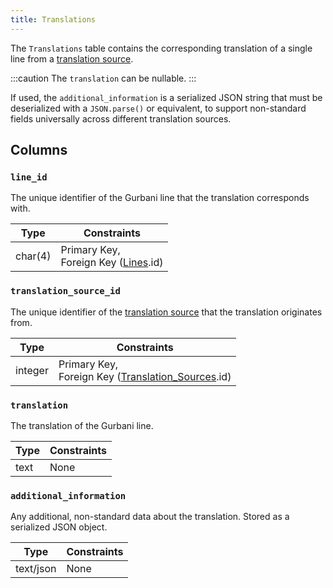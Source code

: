 ```yaml
---
title: Translations
---
```


The `Translations` table contains the corresponding translation of a single line from a [translation source](translation_sources).

:::caution
The `translation` can be nullable.
:::

If used, the `additional_information` is a serialized JSON string that must be deserialized with a `JSON.parse()` or equivalent, to support non-standard fields universally across different translation sources.

## Columns

### `line_id`

The unique identifier of the Gurbani line that the translation corresponds with.

| Type    | Constraints                                        |
| ------- | -------------------------------------------------- |
| char(4) | Primary Key, <br/> Foreign Key ([Lines](lines).id) |

### `translation_source_id`

The unique identifier of the [translation source](translation_sources) that the translation originates from.

| Type    | Constraints                                                                    |
| ------- | ------------------------------------------------------------------------------ |
| integer | Primary Key, <br/> Foreign Key ([Translation_Sources](translation_sources).id) |

### `translation`

The translation of the Gurbani line.

| Type | Constraints |
| ---- | ----------- |
| text | None        |

### `additional_information`

Any additional, non-standard data about the translation. Stored as a serialized JSON object.

| Type      | Constraints |
| --------- | ----------- |
| text/json | None        |
